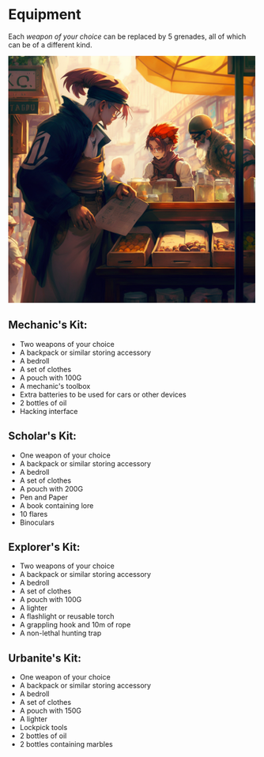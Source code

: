 # Equipment
Each *weapon of your choice* can be replaced by 5 grenades, all of which can be of a different kind. 

<img src="Gallery/events/event_11.png" alt="drawing" width="500"/>

## Mechanic's Kit:

- Two weapons of your choice
- A backpack or similar storing accessory
- A bedroll
- A set of clothes
- A pouch with 100G
- A mechanic's toolbox
- Extra batteries to be used for cars or other devices
- 2 bottles of oil
- Hacking interface
	
## Scholar's Kit:

- One weapon of your choice
- A backpack or similar storing accessory
- A bedroll
- A set of clothes
- A pouch with 200G
- Pen and Paper
- A book containing lore
- 10 flares
- Binoculars
	
## Explorer's Kit: 

- Two weapons of your choice
- A backpack or similar storing accessory
- A bedroll
- A set of clothes
- A pouch with 100G
- A lighter
- A flashlight or reusable torch
- A grappling hook and 10m of rope
- A non-lethal hunting trap

## Urbanite's Kit: 

- One weapon of your choice
- A backpack or similar storing accessory
- A bedroll
- A set of clothes
- A pouch with 150G
- A lighter
- Lockpick tools
- 2 bottles of oil
- 2 bottles containing marbles